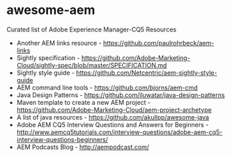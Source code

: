 # awesome-aem
Curated list of Adobe Experience Manager-CQ5 Resources

* Another AEM links resource - https://github.com/paulrohrbeck/aem-links
* Sightly specification - https://github.com/Adobe-Marketing-Cloud/sightly-spec/blob/master/SPECIFICATION.md
* Sightly style guide - https://github.com/Netcentric/aem-sightly-style-guide
* AEM command line tools - https://github.com/bjorns/aem-cmd
* Java Design Patterns - https://github.com/iluwatar/java-design-patterns
* Maven template to create a new AEM project - https://github.com/Adobe-Marketing-Cloud/aem-project-archetype
* A list of java resources - https://github.com/akullpp/awesome-java
* Adobe AEM CQ5 Interview Questions and Answers for Beginners - http://www.aemcq5tutorials.com/interview-questions/adobe-aem-cq5-interview-questions-beginners/
* AEM Podcasts Blog - http://aempodcast.com/
